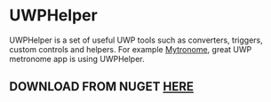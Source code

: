 # UWPHelper
UWPHelper is a set of useful UWP tools such as converters, triggers, custom controls and helpers. For example [Mytronome][1], great UWP metronome app is using UWPHelper.

## DOWNLOAD FROM NUGET [HERE][2]

[1]: https://www.microsoft.com/store/apps/9nblggh4r69s
[2]: https://www.nuget.org/packages/UWPHelper/